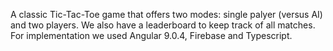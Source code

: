 A classic Tic-Tac-Toe game that offers two modes: single palyer (versus AI) and two players. We also have a leaderboard to keep track of all matches. For implementation we used Angular 9.0.4, Firebase and Typescript. 



